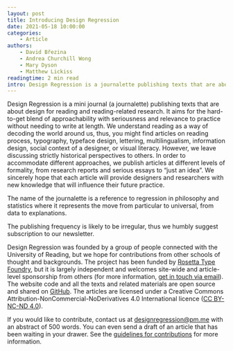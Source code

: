 ```yaml
---
layout: post
title: Introducing Design Regression
date: 2021-05-18 10:00:00
categories:
    - Article
authors:
    - David Březina
    - Andrea Churchill Wong
    - Mary Dyson
    - Matthew Lickiss
readingtime: 2 min read
intro: Design Regression is a journalette publishing texts that are about design for reading and reading-related research.
---
```


Design Regression is a mini journal (a journalette) publishing texts that are about design for reading and reading-related research. It aims for the hard-to-get blend of approachability with seriousness and relevance to practice without needing to write at length. We understand reading as a way of decoding the world around us, thus, you might find articles on reading process, typography, typeface design, lettering, multilingualism, information design, social context of a designer, or visual literacy. However, we leave discussing strictly historical perspectives to others. In order to accommodate different approaches, we publish articles at different levels of formality, from research reports and serious essays to “just an idea”. We sincerely hope that each article will provide designers and researchers with new knowledge that will influence their future practice.

The name of the journalette is a reference to regression in philosophy and statistics where it represents the move from particular to universal, from data to explanations.

The publishing frequency is likely to be irregular, thus we humbly suggest subscription to our newsletter.

Design Regression was founded by a group of people connected with the University of Reading, but we hope for contributions from other schools of thought and backgrounds. The project has been funded by [Rosetta Type Foundry](https://rosettatype.com), but it is largely independent and welcomes site-wide and article-level sponsorship from others (for more information, [get in touch via email](mailto:designregression@pm.me)). The website code and all the texts and related materials are open source and shared on [GitHub](https://github.com/rosettatype/design-regression). The articles are licensed under a Creative Commons Attribution-NonCommercial-NoDerivatives 4.0 International licence ([CC BY-NC-ND 4.0](https://creativecommons.org/licenses/by-nc-nd/4.0/)).

If you would like to contribute, contact us at <designregression@pm.me> with an abstract of 500 words. You can even send a draft of an article that has been waiting in your drawer. See the [guidelines for contributions](/contribute/) for more information.
